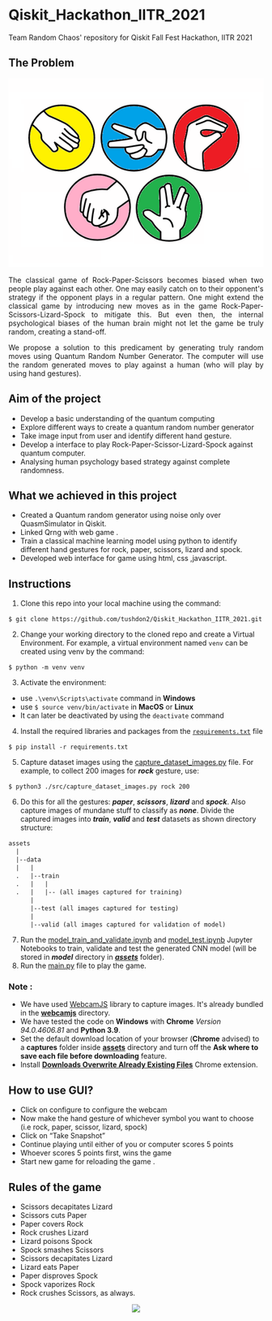 ﻿# Qiskit_Hackathon_IITR_2021
Team Random Chaos' repository for Qiskit Fall Fest Hackathon, IITR 2021

## The Problem
<p align = "center"><img src = "./assets/img/SSLRP.png"></p>
<p align = "justify">The classical game of Rock-Paper-Scissors becomes biased when 
two people play against each other. One may easily catch on to
their opponent's strategy if the opponent plays in a regular
pattern. One might extend the classical game by introducing new
moves as in the game Rock-Paper-Scissors-Lizard-Spock to
mitigate this. But even then, the internal psychological biases of
the human brain might not let the game be truly random,
creating a stand-off.</p>

<p align = "justify">We propose a solution to this predicament by generating truly
random moves using Quantum Random Number Generator. The
computer will use the random generated moves to play against a
human (who will play by using hand gestures).</p>

## Aim of the project
  * Develop a basic understanding of the quantum computing
  * Explore different ways to create a quantum random number generator
  * Take image input from user and identify different hand gesture.
  * Develop a interface to play Rock-Paper-Scissor-Lizard-Spock against quantum computer.
  * Analysing human psychology based strategy against complete randomness.

## What we achieved in this project
  * Created a Quantum random generator using noise only over QuasmSimulator in Qiskit.
  * Linked Qrng with web game .
  * Train a classical machine learning model using python to identify different hand gestures for rock, paper, scissors, lizard and spock.
  * Developed web interface for game using html, css ,javascript.


## Instructions
1. Clone this repo into your local machine using the command: 
```
$ git clone https://github.com/tushdon2/Qiskit_Hackathon_IITR_2021.git
```
2. Change your working directory to the cloned repo and create a Virtual Environment. For example, a virtual environment named `venv` can be created using venv by the command: 
```
$ python -m venv venv
```
3. Activate the environment:
  * use `.\venv\Scripts\activate` command in **Windows** 
  * use `$ source venv/bin/activate` in **MacOS** or **Linux**
  * It can later be deactivated by using the `deactivate` command
4. Install the required libraries and packages from the [`requirements.txt`](./requirements.txt) file 
```
$ pip install -r requirements.txt
```
5. Capture dataset images using the [capture_dataset_images.py](./src/capture_dataset_images.py) file. For example, to collect 200 images for **_rock_** gesture, use:
```
$ python3 ./src/capture_dataset_images.py rock 200
```
6. Do this for all the gestures: **_paper_**, **_scissors_**, **_lizard_** and **_spock_**. Also capture images of mundane stuff to classify as **_none_**. Divide the captured images into _**train**_, _**valid**_ and _**test**_ datasets as shown directory structure:
```
assets
  |
  |--data
  |   |
  .   |--train
  .   |   |
  .   |   |-- (all images captured for training)
      |
      |--test (all images captured for testing)
      |
      |--valid (all images captured for validation of model)
```
7. Run the [model_train_and_validate.ipynb](./src/model_train_and_validate.ipynb) and [model_test.ipynb](./src/model_test.ipynb) Jupyter Notebooks to train, validate and test the generated CNN model (will be stored in **_model_** directory in [**_assets_**](./assets) folder).
8. Run the [main.py](./src/main.py) file to play the game.

### **Note :** 
* We have used [WebcamJS](https://github.com/jhuckaby/webcamjs) library to capture images. It's already bundled in the [**webcamjs**](./src/web/webcamjs) directory.
* We have tested the code on **Windows** with **Chrome** _Version 94.0.4606.81_ and **Python 3.9**.
* Set the default download location of your browser (**Chrome** advised) to a **captures** folder inside [**assets**](./assets) directory and turn off the **Ask where to save each file before downloading** feature.
* Install [**Downloads Overwrite Already Existing Files**](https://chrome.google.com/webstore/detail/downloads-overwrite-alrea/lddjgfpjnifpeondafidennlcfagekbp) Chrome extension.

## How to use GUI?
  * Click on configure to configure the webcam
  * Now make the hand gesture of whichever symbol you want to choose (i.e rock, paper, scissor, lizard, spock)
  * Click on “Take Snapshot”
  * Continue playing until either of you or computer scores 5 points
  * Whoever scores 5 points first, wins the game 
  * Start new game for reloading the game .
 
## Rules of the game
   * Scissors decapitates Lizard 
   * Scissors cuts Paper
   * Paper covers Rock
   * Rock crushes Lizard
   * Lizard poisons Spock
   * Spock smashes Scissors
   * Scissors decapitates Lizard
   * Lizard eats Paper
   * Paper disproves Spock
   * Spock vaporizes Rock
   * Rock crushes Scissors, as always.

<p align = "center"><img src = "./assets/img/TTBT_rulesOfSSLRP.gif"></p>
